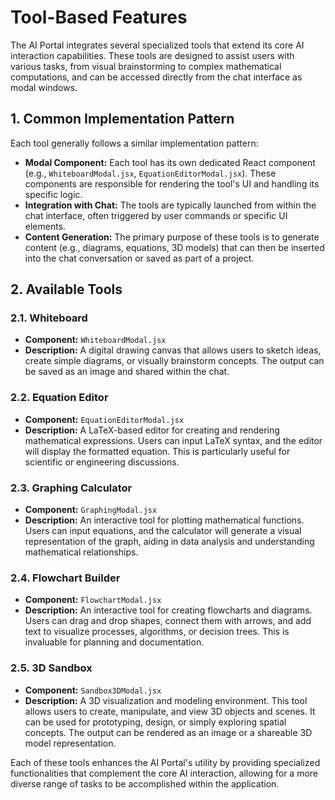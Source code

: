 # Tool-Based Features

The AI Portal integrates several specialized tools that extend its core AI interaction capabilities. These tools are designed to assist users with various tasks, from visual brainstorming to complex mathematical computations, and can be accessed directly from the chat interface as modal windows.

## 1. Common Implementation Pattern

Each tool generally follows a similar implementation pattern:

*   **Modal Component:** Each tool has its own dedicated React component (e.g., `WhiteboardModal.jsx`, `EquationEditorModal.jsx`). These components are responsible for rendering the tool's UI and handling its specific logic.
*   **Integration with Chat:** The tools are typically launched from within the chat interface, often triggered by user commands or specific UI elements.
*   **Content Generation:** The primary purpose of these tools is to generate content (e.g., diagrams, equations, 3D models) that can then be inserted into the chat conversation or saved as part of a project.

## 2. Available Tools

### 2.1. Whiteboard

*   **Component:** `WhiteboardModal.jsx`
*   **Description:** A digital drawing canvas that allows users to sketch ideas, create simple diagrams, or visually brainstorm concepts. The output can be saved as an image and shared within the chat.

### 2.2. Equation Editor

*   **Component:** `EquationEditorModal.jsx`
*   **Description:** A LaTeX-based editor for creating and rendering mathematical expressions. Users can input LaTeX syntax, and the editor will display the formatted equation. This is particularly useful for scientific or engineering discussions.

### 2.3. Graphing Calculator

*   **Component:** `GraphingModal.jsx`
*   **Description:** An interactive tool for plotting mathematical functions. Users can input equations, and the calculator will generate a visual representation of the graph, aiding in data analysis and understanding mathematical relationships.

### 2.4. Flowchart Builder

*   **Component:** `FlowchartModal.jsx`
*   **Description:** An interactive tool for creating flowcharts and diagrams. Users can drag and drop shapes, connect them with arrows, and add text to visualize processes, algorithms, or decision trees. This is invaluable for planning and documentation.

### 2.5. 3D Sandbox

*   **Component:** `Sandbox3DModal.jsx`
*   **Description:** A 3D visualization and modeling environment. This tool allows users to create, manipulate, and view 3D objects and scenes. It can be used for prototyping, design, or simply exploring spatial concepts. The output can be rendered as an image or a shareable 3D model representation.

Each of these tools enhances the AI Portal's utility by providing specialized functionalities that complement the core AI interaction, allowing for a more diverse range of tasks to be accomplished within the application.